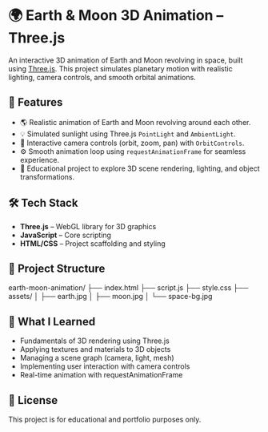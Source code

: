 # 🌍 Earth & Moon 3D Animation – Three.js

An interactive 3D animation of Earth and Moon revolving in space, built using [Three.js](https://threejs.org/). This project simulates planetary motion with realistic lighting, camera controls, and smooth orbital animations.

## 🚀 Features

- 🌎 Realistic animation of Earth and Moon revolving around each other.
- 💡 Simulated sunlight using Three.js `PointLight` and `AmbientLight`.
- 🎥 Interactive camera controls (orbit, zoom, pan) with `OrbitControls`.
- ⚙️ Smooth animation loop using `requestAnimationFrame` for seamless experience.
- 🧠 Educational project to explore 3D scene rendering, lighting, and object transformations.

## 🛠️ Tech Stack

- **Three.js** – WebGL library for 3D graphics
- **JavaScript** – Core scripting
- **HTML/CSS** – Project scaffolding and styling

## 📂 Project Structure

earth-moon-animation/ ├── index.html ├── script.js ├── style.css ├── assets/ │ ├── earth.jpg │ ├── moon.jpg │ └── space-bg.jpg


## 🧠 What I Learned

- Fundamentals of 3D rendering using Three.js
- Applying textures and materials to 3D objects
- Managing a scene graph (camera, light, mesh)
- Implementing user interaction with camera controls
- Real-time animation with requestAnimationFrame

## 📃 License
This project is for educational and portfolio purposes only.




